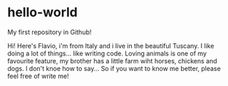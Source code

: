 # hello-world

My first repository in Github!

Hi! Here's Flavio, i'm from Italy and i live in the beautiful Tuscany. 
I like doing a lot of things... like writing code.
Loving animals is one of my favourite feature, my brother has a little farm wiht horses, chickens and dogs.
I don't knoe how to say... So if you want to know me better, please  feel free of write me!
